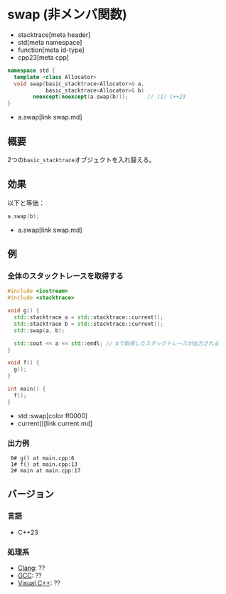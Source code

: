 # swap (非メンバ関数)
* stacktrace[meta header]
* std[meta namespace]
* function[meta id-type]
* cpp23[meta cpp]

```cpp
namespace std {
  template <class Allocator>
  void swap(basic_stacktrace<Allocator>& a,
            basic_stacktrace<Allocator>& b)
        noexcept(noexcept(a.swap(b)));      // (1) C++23
}
```
* a.swap[link swap.md]

## 概要
2つの`basic_stacktrace`オブジェクトを入れ替える。


## 効果
以下と等価：

```cpp
a.swap(b);
```
* a.swap[link swap.md]


## 例
### 全体のスタックトレースを取得する
```cpp example
#include <iostream>
#include <stacktrace>

void g() {
  std::stacktrace a = std::stacktrace::current();
  std::stacktrace b = std::stacktrace::current();
  std::swap(a, b);

  std::cout << a << std::endl; // bで取得したスタックトレースが出力される
}

void f() {
  g();
}

int main() {
  f();
}
```
* std::swap[color ff0000]
* current()[link current.md]

### 出力例
```
 0# g() at main.cpp:6
 1# f() at main.cpp:13
 2# main at main.cpp:17
```


## バージョン
### 言語
- C++23

### 処理系
- [Clang](/implementation.md#clang): ??
- [GCC](/implementation.md#gcc): ??
- [Visual C++](/implementation.md#visual_cpp): ??
